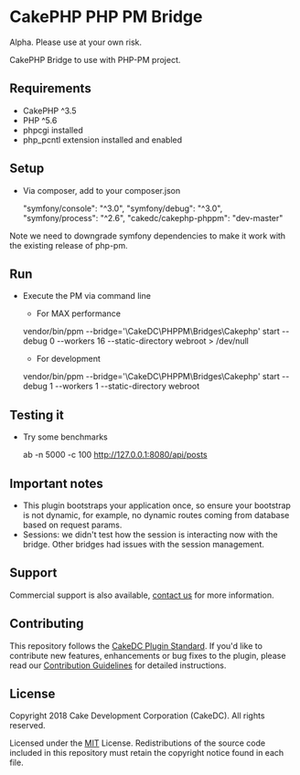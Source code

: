 CakePHP PHP PM Bridge
===================

Alpha. Please use at your own risk.

CakePHP Bridge to use with PHP-PM project.

Requirements
------------

* CakePHP ^3.5
* PHP ^5.6
* phpcgi installed
* php_pcntl extension installed and enabled

Setup
-------------

* Via composer, add to your composer.json

    "symfony/console": "^3.0",
    "symfony/debug": "^3.0",
    "symfony/process": "^2.6",
    "cakedc/cakephp-phppm": "dev-master"

Note we need to downgrade symfony dependencies to make it work with the existing release of php-pm.

Run
---

* Execute the PM via command line
  * For MAX performance

   vendor/bin/ppm --bridge='\CakeDC\PHPPM\Bridges\Cakephp' start --debug 0 --workers 16 --static-directory webroot > /dev/null

  * For development
  
  vendor/bin/ppm --bridge='\CakeDC\PHPPM\Bridges\Cakephp' start --debug 1 --workers 1 --static-directory webroot
    

Testing it
----------

* Try some benchmarks

    ab -n 5000 -c 100 http://127.0.0.1:8080/api/posts

Important notes
-------------
* This plugin bootstraps your application once, so ensure your bootstrap is not dynamic, for example, no 
dynamic routes coming from database based on request params.
* Sessions: we didn't test how the session is interacting now with the bridge. Other bridges had issues with
the session management.

Support
-------

Commercial support is also available, [contact us](https://www.cakedc.com/contact) for more information.

Contributing
------------

This repository follows the [CakeDC Plugin Standard](https://www.cakedc.com/plugin-standard). If you'd like to contribute new features, enhancements or bug fixes to the plugin, please read our [Contribution Guidelines](https://www.cakedc.com/contribution-guidelines) for detailed instructions.

License
-------

Copyright 2018 Cake Development Corporation (CakeDC). All rights reserved.

Licensed under the [MIT](http://www.opensource.org/licenses/mit-license.php) License. Redistributions of the source code included in this repository must retain the copyright notice found in each file.
